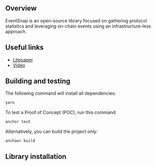 ## Overview

EventSnap is an open-source library focused on gathering protocol statistics and leveraging on-chain events using an infrastructure-less approach.

## Useful links

- [Litepaper](https://drive.google.com/drive/folders/1AGXuOGJi97l7LEYBqMJGbjp4qOzqL9sW)
- [Video](https://youtu.be/cyFDH2LJqe4)

## Building and testing

The following command will install all dependencies:
```bash
yarn
```
To test a Proof of Concept (POC), run this command:
```bash
anchor test
```
Alternatively, you can build the project only:
```bash
anchaor build
```

## Library installation